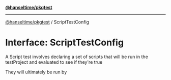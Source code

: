 [**@hanseltime/pkgtest**](../README.md)

***

[@hanseltime/pkgtest](../README.md) / ScriptTestConfig

# Interface: ScriptTestConfig

A Script test involves declaring a set of scripts that will be run in the testProject and evaluated to see if they're true

They will ultimately be run by <package manager> <script>

## Properties

### name

> **name**: `string`

***

### script

> **script**: `string`
